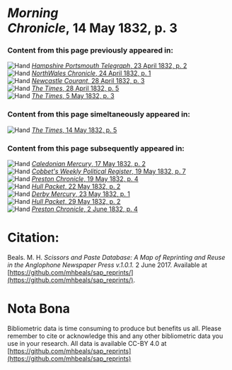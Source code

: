 # *Morning Chronicle*, 14 May 1832, p. 3  
  
### Content from this page previously appeared in:  
![Hand](http://scissorsandpaste.net/wp-content/uploads/2017/06/smallhandpointer.png) [*Hampshire Portsmouth Telegraph*, 23 April 1832, p. 2](https://mhbeals.github.io/sap_html/Hampshire-Portsmouth-Telegraph/Hampshire-Portsmouth-Telegraph-23-April-1832-p-2)  
![Hand](http://scissorsandpaste.net/wp-content/uploads/2017/06/smallhandpointer.png) [*NorthWales Chronicle*, 24 April 1832, p. 1](https://mhbeals.github.io/sap_html/NorthWales-Chronicle/NorthWales-Chronicle-24-April-1832-p-1)  
![Hand](http://scissorsandpaste.net/wp-content/uploads/2017/06/smallhandpointer.png) [*Newcastle Courant*, 28 April 1832, p. 3](https://mhbeals.github.io/sap_html/Newcastle-Courant/Newcastle-Courant-28-April-1832-p-3)  
![Hand](http://scissorsandpaste.net/wp-content/uploads/2017/06/smallhandpointer.png) [*The Times*, 28 April 1832, p. 5](https://mhbeals.github.io/sap_html/The-Times/The-Times-28-April-1832-p-5)  
![Hand](http://scissorsandpaste.net/wp-content/uploads/2017/06/smallhandpointer.png) [*The Times*, 5 May 1832, p. 3](https://mhbeals.github.io/sap_html/The-Times/The-Times-5-May-1832-p-3)  
  
### Content from this page simeltaneously appeared in:  
![Hand](http://scissorsandpaste.net/wp-content/uploads/2017/06/smallhandpointer.png) [*The Times*, 14 May 1832, p. 5](https://mhbeals.github.io/sap_html/The-Times/The-Times-14-May-1832-p-5)  
  
### Content from this page subsequently appeared in:  
![Hand](http://scissorsandpaste.net/wp-content/uploads/2017/06/smallhandpointer.png) [*Caledonian Mercury*, 17 May 1832, p. 2](https://mhbeals.github.io/sap_html/Caledonian-Mercury/Caledonian-Mercury-17-May-1832-p-2)  
![Hand](http://scissorsandpaste.net/wp-content/uploads/2017/06/smallhandpointer.png) [*Cobbet's Weekly Political Register*, 19 May 1832, p. 7](https://mhbeals.github.io/sap_html/Cobbet's-Weekly-Political-Register/Cobbet's-Weekly-Political-Register-19-May-1832-p-7)  
![Hand](http://scissorsandpaste.net/wp-content/uploads/2017/06/smallhandpointer.png) [*Preston Chronicle*, 19 May 1832, p. 4](https://mhbeals.github.io/sap_html/Preston-Chronicle/Preston-Chronicle-19-May-1832-p-4)  
![Hand](http://scissorsandpaste.net/wp-content/uploads/2017/06/smallhandpointer.png) [*Hull Packet*, 22 May 1832, p. 2](https://mhbeals.github.io/sap_html/Hull-Packet/Hull-Packet-22-May-1832-p-2)  
![Hand](http://scissorsandpaste.net/wp-content/uploads/2017/06/smallhandpointer.png) [*Derby Mercury*, 23 May 1832, p. 1](https://mhbeals.github.io/sap_html/Derby-Mercury/Derby-Mercury-23-May-1832-p-1)  
![Hand](http://scissorsandpaste.net/wp-content/uploads/2017/06/smallhandpointer.png) [*Hull Packet*, 29 May 1832, p. 2](https://mhbeals.github.io/sap_html/Hull-Packet/Hull-Packet-29-May-1832-p-2)  
![Hand](http://scissorsandpaste.net/wp-content/uploads/2017/06/smallhandpointer.png) [*Preston Chronicle*, 2 June 1832, p. 4](https://mhbeals.github.io/sap_html/Preston-Chronicle/Preston-Chronicle-2-June-1832-p-4)  


# Citation: 

Beals. M. H. *Scissors and Paste Database: A Map of Reprinting and Reuse in the Anglophone Newspaper Press v.1.0.1.* 2 June 2017. Available at [https://github.com/mhbeals/sap_reprints/](https://github.com/mhbeals/sap_reprints/). 

# Nota Bona

Bibliometric data is time consuming to produce but benefits us all. Please remember to cite or acknowledge this and any other bibliometric data you use in your research. All data is available CC-BY 4.0 at [https://github.com/mhbeals/sap_reprints](https://github.com/mhbeals/sap_reprints)